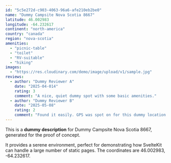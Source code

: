 ```yaml
---
id: "5c5e272d-c903-4063-96a6-afe210eb2be0"
name: "Dummy Campsite Nova Scotia 8667"
latitude: 46.002983
longitude: -64.232617
continent: "north-america"
country: "canada"
region: "nova-scotia"
amenities:
  - "picnic-table"
  - "toilet"
  - "RV-suitable"
  - "hiking"
images:
  - "https://res.cloudinary.com/demo/image/upload/v1/sample.jpg"
reviews:
  - author: "Dummy Reviewer A"
    date: "2025-04-014"
    rating: 3
    comment: "A nice, quiet dummy spot with some basic amenities."
  - author: "Dummy Reviewer B"
    date: "2025-05-08"
    rating: 2
    comment: "Found it easily. GPS was spot on for this dummy location."
---
```


This is a **dummy description** for Dummy Campsite Nova Scotia 8667, generated for the proof of concept.

It provides a serene environment, perfect for demonstrating how SvelteKit can handle a large number of static pages. The coordinates are 46.002983, -64.232617.
